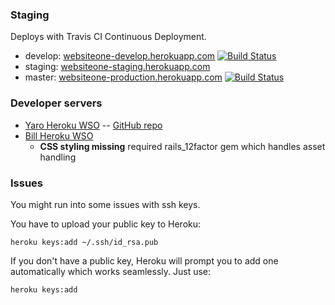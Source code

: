 ### Staging
Deploys with Travis CI Continuous Deployment.

- develop: [websiteone-develop.herokuapp.com](http://websiteone-develop.herokuapp.com/) [![Build Status](https://travis-ci.org/AgileVentures/WebsiteOne.png?branch=develop)](https://travis-ci.org/AgileVentures/WebsiteOne) 
- staging: [websiteone-staging.herokuapp.com](http://websiteone-staging.herokuapp.com/) 
- master: [websiteone-production.herokuapp.com](http://websiteone-production.herokuapp.com/) [![Build Status](https://travis-ci.org/AgileVentures/WebsiteOne.png?branch=master)](https://travis-ci.org/AgileVentures/WebsiteOne)

### Developer servers

* [Yaro Heroku WSO](http://yaro.herokuapp.com/) -- [GitHub repo](https://github.com/AgileVentures/WebsiteOne)
* [Bill Heroku WSO](http://billwso.herokuapp.com/)  
    * **CSS styling missing** required rails_12factor gem which handles asset handling


### Issues
You might run into some issues with ssh keys. 

You have to upload your public key to Heroku:

```heroku keys:add ~/.ssh/id_rsa.pub```

If you don't have a public key, Heroku will prompt you to add one automatically which works seamlessly. Just use:

```heroku keys:add```
